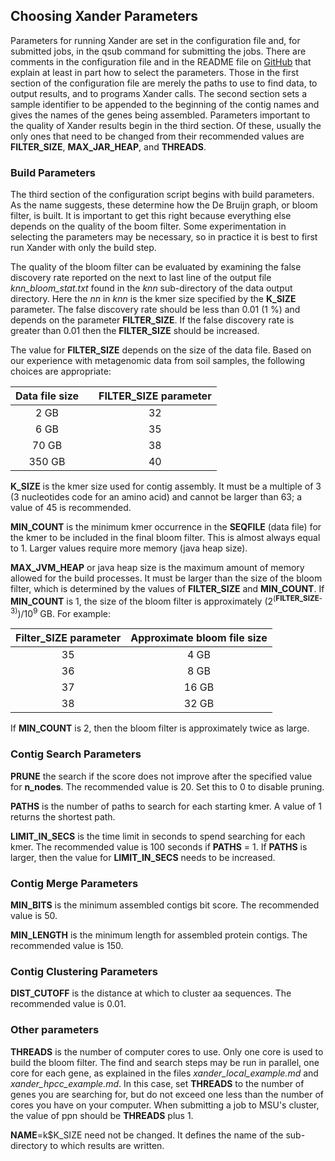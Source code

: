 ## Choosing Xander Parameters

Parameters for running Xander are set in the configuration file and, for submitted jobs, in the qsub command for submitting the jobs. There are comments in the configuration file and in the README file on [GitHub](https://github.com/rdpstaff/Xander_assembler "Xander") that explain at least in part how to select the parameters. Those in the first section of the configuration file are merely the paths to use to find data, to output results, and to programs Xander calls. The second section sets a sample identifier to be appended to the beginning of the contig names and gives the names of the genes being assembled. Parameters important to the quality of Xander results begin in the third section. Of these, usually the only ones that need to be changed from their recommended values are **FILTER_SIZE**, **MAX_JAR_HEAP**, and **THREADS**.

### Build Parameters

The third section of the configuration script begins with build parameters. As the name suggests, these determine how the De Bruijn graph, or bloom filter, is built. It is important to get this right because everything else depends on the quality of the boom filter. Some experimentation in selecting the parameters may be necessary, so in practice it is best to first run Xander with only the build step.

The quality of the bloom filter can be evaluated by examining the false discovery rate reported on the next to last line of the output file *knn\_bloom\_stat.txt* found in the *knn* sub-directory of the data output directory.  Here the *nn* in *knn* is the kmer size specified by the **K_SIZE** parameter. The false discovery rate should be less than 0.01 (1 %) and depends on the parameter **FILTER\_SIZE**. If the false discovery rate is greater than 0.01 then the **FILTER_SIZE** should be increased.

The value for **FILTER_SIZE** depends on the size of the data file. Based on our experience with metagenomic data from soil samples, the following choices are appropriate:

| Data file size |       |FILTER_SIZE parameter |
| :------------: |  ---- | :------------------: |
|    2 GB        |       |         32           |
|    6 GB        |       |         35           |
|   70 GB        |       |         38           |
|  350 GB        |       |         40           |

**K_SIZE** is the kmer size used for contig assembly. It must be a multiple of 3 (3 nucleotides code for an amino acid) and cannot be larger than 63; a value of 45 is recommended.

**MIN_COUNT** is the minimum kmer occurrence in the **SEQFILE** (data file) for the kmer to be included in the final bloom filter. This is almost always equal to 1. Larger values require more memory (java heap size).

**MAX_JVM_HEAP**  or java heap size is the maximum amount of memory allowed for the build processes. It must be larger than the size of the bloom filter, which is determined by the values of **FILTER_SIZE** and **MIN_COUNT**. If **MIN_COUNT** is 1, the size of the bloom filter is approximately (2<sup>(**FILTER_SIZE**-3)</sup>)/10<sup>9</sup> GB. For example:

| Filter_SIZE parameter |Approximate bloom file size |
| :-----: | :-----------: |
|    35   |      4 GB     |
|    36   |      8 GB     |
|    37   |     16 GB     |
|    38   |     32 GB     |

If **MIN_COUNT** is 2, then the bloom filter is approximately twice as large. 

### Contig Search Parameters

**PRUNE** the search if the score does not improve after the specified value for  **n_nodes**. The recommended value is 20. Set this to 0 to disable pruning.

**PATHS** is the number of paths to search for each starting kmer. A value of 1 returns the shortest path.

**LIMIT_IN_SECS** is the time limit in seconds to spend searching for each kmer. The recommended value is 100 seconds if **PATHS** = 1. If **PATHS** is larger, then the value for **LIMIT_IN_SECS** needs to be increased.

### Contig Merge Parameters

**MIN_BITS** is the minimum assembled contigs bit score. The recommended value is 50.

**MIN_LENGTH** is the minimum length for assembled protein contigs. The recommended value is 150.

### Contig Clustering Parameters

**DIST_CUTOFF** is the distance at which to cluster aa sequences. The recommended value is 0.01.

### Other parameters

**THREADS** is the number of computer cores to use. Only one core is used to build the bloom filter. The find and search steps may be run in parallel, one core for each gene, as explained in the files *xander\_local\_example.md* and *xander\_hpcc\_example.md*. In this case, set **THREADS** to the number of genes you are searching for, but do not exceed one less than the number of cores you have on your computer. When submitting a job to MSU's cluster, the value of ppn should be **THREADS** plus 1. 

**NAME**=k$K_SIZE need not be changed. It defines the name of the sub-directory to which results are written.
